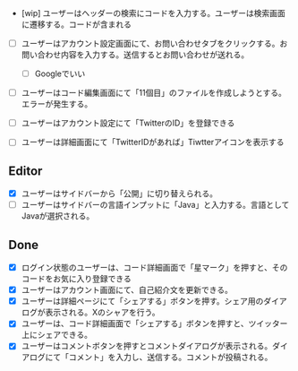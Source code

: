 - [wip] ユーザーはヘッダーの検索にコードを入力する。ユーザーは検索画面に遷移する。コードが含まれる

- [ ] ユーザーはアカウント設定画面にて、お問い合わせタブをクリックする。お問い合わせ内容を入力する。送信するとお問い合わせが送れる。
  - [ ] Googleでいい


- [ ] ユーザーはコード編集画面にて「11個目」のファイルを作成しようとする。エラーが発生する。


- [ ] ユーザーはアカウント設定にて「TwitterのID」を登録できる
- [ ] ユーザーは詳細画面にて「TwitterIDがあれば」Tiwtterアイコンを表示する

## Editor

- [x] ユーザーはサイドバーから「公開」に切り替えられる。
- [ ] ユーザーはサイドバーの言語インプットに「Java」と入力する。言語としてJavaが選択される。

## Done

- [x] ログイン状態のユーザーは、コード詳細画面で「星マーク」を押すと、そのコードをお気に入り登録できる
- [x] ユーザーはアカウント画面にて、自己紹介文を更新できる。
- [x] ユーザーは詳細ページにて「シェアする」ボタンを押す。シェア用のダイアログが表示される。Xのシャアを行う。
- [x] ユーザーは、コード詳細画面で「シェアする」ボタンを押すと、ツイッター上にシェアできる。
- [x] ユーザーはコメントボタンを押すとコメントダイアログが表示される。ダイアログにて「コメント」を入力し、送信する。コメントが投稿される。